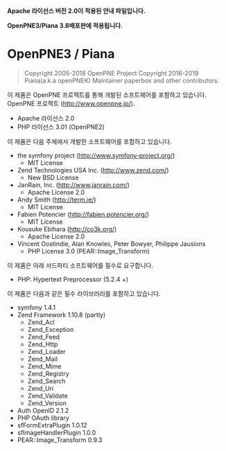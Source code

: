 **Apache 라이선스 버전 2.0이 적용된 안내 파일입니다.**

**OpenPNE3/Piana 3.8배포판에 적용됩니다.**

# OpenPNE3 / Piana
> Copyright 2005-2018 OpenPNE Project
> Copyright 2016-2019 Piana(a.k.a openPNEK) Maintainer paperbox and other contributors.

이 제품은 OpenPNE 프로젝트를 통해 개발된 소프트웨어를 포함하고 있습니다.
OpenPNE 프로젝트 (http://www.openpne.jp/).
 - Apache 라이선스 2.0
 - PHP 라이선스 3.01 (OpenPNE2)

이 제품은 다음 주체에서 개발한 소프트웨어를 포함하고 있습니다.
 - the symfony project (http://www.symfony-project.org/)
   - MIT License
 - Zend Technologies USA Inc. (http://www.zend.com/)
   - New BSD License
 - JanRain, Inc. (http://www.janrain.com/)
   - Apache License 2.0
 - Andy Smith (http://term.ie/)
   - MIT License
 - Fabien Potencier (http://fabien.potencier.org/)
   - MIT License
 - Kousuke Ebihara (http://co3k.org/)
   - Apache License 2.0
 - Vincent Oostindie, Alan Knowles, Peter Bowyer, Philippe Jausions
   - PHP License 3.0 (PEAR::Image_Transform)

이 제품은 아래 서드파티 소프트웨어를 필수로 요구합니다.
 - PHP: Hypertext Preprocessor (5.2.4 +)

이 제품은 다음과 같은 필수 라이브러리를 포함하고 있습니다.
 - symfony 1.4.1
 - Zend Framework 1.10.8 (partly)
   - Zend_Acl
   - Zend_Exception
   - Zend_Feed
   - Zend_Http
   - Zend_Loader
   - Zend_Mail
   - Zend_Mime
   - Zend_Registry
   - Zend_Search
   - Zend_Uri
   - Zend_Validate
   - Zend_Version
 - Auth OpenID 2.1.2
 - PHP OAuth library
 - sfFormExtraPlugin 1.0.12
 - sfImageHandlerPlugin 1.0.0
 - PEAR::Image_Transform 0.9.3
